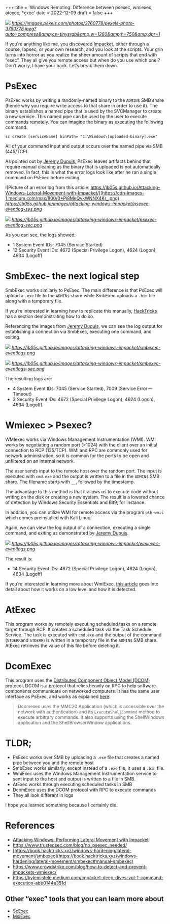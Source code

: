 +++
title = 'Windows Remoting: Difference between psexec, wmiexec, atexec, *exec'
date = 2022-12-09
draft = false
+++

![](https://cdn-images-1.medium.com/max/800/0*2pekupqLLWtBkgpl)
*https://images.pexels.com/photos/3760778/pexels-photo-3760778.jpeg?auto=compress&amp;cs=tinysrgb&amp;w=1260&amp;h=750&amp;dpr=1*

If you’re anything like me, you discovered [Impacket](https://github.com/SecureAuthCorp/impacket), either through a course, Ippsec, or your own research, and you look at the scripts. Your grin turns into horror as you realize the sheer amount of scripts that end with “exec”. They all give you remote access but when do you use which one!? Don’t worry, I have your back. Let’s break them down.

PsExec
======

PsExec works by writing a randomly-named binary to the `ADMIN$` SMB share (hence why you require write access to that share in order to use it). The binary establishes a named pipe that is used by the SVCManager to create a new service. This named pipe can be used by the user to execute commands remotely. You can imagine the binary as executing the following command:


```
sc create [serviceName] binPath= "C:\Windows\[uploaded-binary].exe"
```
All of your command input and output occurs over the named pipe via SMB (445/TCP).

As pointed out by [Jeremy Dupuis](https://jb05s.github.io/Attacking-Windows-Lateral-Movement-with-Impacket/), PsExec leaves artifacts behind that require manual cleaning as the binary that is uploaded is not automatically removed. In fact, this is what the error logs look like after he ran a single command on PsExec before exiting.

![Picture of an error log from this article: https://jb05s.github.io/Attacking-Windows-Lateral-Movement-with-Impacket/](https://cdn-images-1.medium.com/max/800/0*Pj8MeQykWNNX4Kr_.png)
*https://jb05s.github.io/images/attacking-windows-impacket/psexec-eventlog-sys.png*

![](https://cdn-images-1.medium.com/max/800/0*8jYiFbXMIpkEf-r1.png)
*https://jb05s.github.io/images/attacking-windows-impacket/psexec-eventlog-sec.png*

As you can see, the logs showed:

* 1 System Event IDs: 7045 (Service Started)
* 12 Security Event IDs: 4672 (Special Privilege Logon), 4624 (Logon), 4634 (Logoff)

SmbExec- the next logical step
==============================

SmbExec works similarly to PsExec. The main difference is that PsExec will upload a `.exe` file to the `ADMIN$` share while SmbExec uploads a `.bin` file along with a temporary file.

If you’re interested in learning how to replicate this manually, [HackTricks](https://book.hacktricks.xyz/windows-hardening/lateral-movement/smbexec#manual-smbexec) has a section demonstrating how to do so.

Referencing the images from [Jeremy Dupuis](https://jb05s.github.io/Attacking-Windows-Lateral-Movement-with-Impacket/), we can see the log output for establishing a connection via SmbExec, executing one command, and exiting.

![](https://cdn-images-1.medium.com/max/800/0*-KV26ONRuN8dlFWy.png)
*https://jb05s.github.io/images/attacking-windows-impacket/smbexec-eventlogs.png*

![](https://cdn-images-1.medium.com/max/800/0*MsVaNUTQpbyjLkci.png)
*https://jb05s.github.io/images/attacking-windows-impacket/smbexec-eventlogs-sec.png*

The resulting logs are:

* 4 System Event IDs: 7045 (Service Started), 7009 (Service Error — Timeout)
* 3 Security Event IDs: 4672 (Special Privilege Logon), 4624 (Logon), 4634 (Logoff)

Wmiexec > Psexec?
=================

WMIexec works via Windows Management Instrumentation (WMI). WMI works by negotiating a random port (>1024) with the client over an initial connection to RCP (135/TCP). WMI and RPC are commonly used for network administration, so it is common for the ports to be open and unfiltered on an internal network.

The user sends input to the remote host over the random port. The input is executed with `cmd.exe` and the output is written to a file in the `ADMIN$` SMB share. The filename starts with `__`, followed by the timestamp.

The advantage to this method is that it allows us to execute code without writing on the disk or creating a new system. The result is a lowered chance of detection by Windows Security Essentials and Bit9, for instance.

In addition, you can utilize WMI for remote access via the program `pth-wmis` which comes preinstalled with Kali Linux.

Again, we can view the log output of a connection, executing a single command, and exiting as demonstrated by [Jeremy Dupuis](https://jb05s.github.io/Attacking-Windows-Lateral-Movement-with-Impacket/).

![](https://cdn-images-1.medium.com/max/800/0*TzXqdM8qKIHbTsMN.png)
*https://jb05s.github.io/images/attacking-windows-impacket/wmiexec-eventlogs.png*

The result is:

* 14 Security Event IDs: 4672 (Special Privilege Logon), 4624 (Logon), 4634 (Logoff)

If you’re interested in learning more about WmiExec, [this article](https://www.crowdstrike.com/blog/how-to-detect-and-prevent-impackets-wmiexec/) goes into detail about how it works on a low level and how it is detected.

AtExec
======

This program works by remotely executing scheduled tasks on a remote target through RCP. It creates a scheduled task via the Task Schedule Service. The task is executed with `cmd.exe` and the output of the command (`STDERR`and `STDERR`) is written in a temporary file in the `ADMIN$` SMB share. AtExec retrieves the value of this file before deleting it.

DcomExec
========

This program uses the [Distributed Component Object Model (DCOM)](https://learn.microsoft.com/en-us/openspecs/windows_protocols/ms-dcom/4a893f3d-bd29-48cd-9f43-d9777a4415b0) protocol. DCOM is a protocol that relies heavily on RPC to help software components communicate on networked computers. It has the same user interface as PsExec, and works as explained [here](https://kylemistele.medium.com/impacket-deep-dives-vol-1-command-execution-abb0144a351d):


> Dcomexec uses the MMC20 Application (which is accessible over the network with authentication) and its `ExecuteShellCommand` method to execute arbitrary commands. It also supports using the ShellWindows application and the ShellBrowserWindow applications.

TLDR;
=====

* PsExec works over SMB by uploading a `.exe` file that creates a named pipe between you and the remote host
* SmbExec works similarly, except instead of a `.exe` file, it uses a `.bin` file.
* WmiExec uses the Windows Management Instrumentation service to sent input to the host and output is written to a file in SMB.
* AtExec works through executing scheduled tasks in SMB
* DcomExec uses the DCOM protocol with RPC to execute commands
* They all look different in logs

I hope you learned something because I certainly did.

**References**
==============

* [Attacking Windows: Performing Lateral Movement with Impacket](https://jb05s.github.io/Attacking-Windows-Lateral-Movement-with-Impacket/)
* <https://www.trustedsec.com/blog/no_psexec_needed/>
* [https://book.hacktricks.xyz/windows-hardening/lateral-movement/smbexec](https://book.hacktricks.xyz/windows-hardening/lateral-movement/smbexec#manual-smbexec)
* <https://www.crowdstrike.com/blog/how-to-detect-and-prevent-impackets-wmiexec/>
* <https://kylemistele.medium.com/impacket-deep-dives-vol-1-command-execution-abb0144a351d>

Other “exec” tools that you can learn more about
------------------------------------------------

* [ScExec](https://github.com/skorov/scexec)
* [MsiExec](https://learn.microsoft.com/en-us/windows-server/administration/windows-commands/msiexec)
